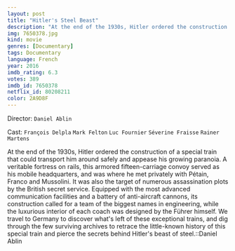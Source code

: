 ```yaml
---
layout: post
title: "Hitler's Steel Beast"
description: "At the end of the 1930s, Hitler ordered the construction of a special train that could transport him around safely and appease his growing paranoia. A veritable fortress on rails, this armored fifteen-carriage convoy served as his mobile headquarters, and was where he met privately with Pétain, Franco and Mussolini. It was also the target of numerous assassination plots by the British secret service. Equipped with the most advanced communication facilities and a battery of anti-a.."
img: 7650378.jpg
kind: movie
genres: [Documentary]
tags: Documentary 
language: French
year: 2016
imdb_rating: 6.3
votes: 389
imdb_id: 7650378
netflix_id: 80208211
color: 2A9D8F
---
```

Director: `Daniel Ablin`  

Cast: `François Delpla` `Mark Felton` `Luc Fournier` `Séverine Fraisse` `Rainer Martens` 

At the end of the 1930s, Hitler ordered the construction of a special train that could transport him around safely and appease his growing paranoia. A veritable fortress on rails, this armored fifteen-carriage convoy served as his mobile headquarters, and was where he met privately with Pétain, Franco and Mussolini. It was also the target of numerous assassination plots by the British secret service. Equipped with the most advanced communication facilities and a battery of anti-aircraft cannons, its construction called for a team of the biggest names in engineering, while the luxurious interior of each coach was designed by the Führer himself. We travel to Germany to discover what's left of these exceptional trains, and dig through the few surviving archives to retrace the little-known history of this special train and pierce the secrets behind Hitler's beast of steel.::Daniel Ablin